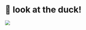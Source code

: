 # 🦍 look at the duck!
<img src="https://aventurasnahistoria.uol.com.br/media/_versions/mundo/pato_widemd.jpg"></img> 


